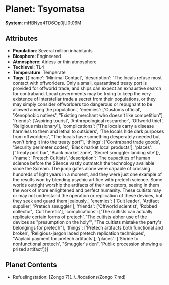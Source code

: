 # Planet: Tsyomatsa

**System**: mHBNyq4TD6Op0jU0t06M

## Attributes
- **Population**: Several million inhabitants
- **Biosphere**: Engineered
- **Atmosphere**: Airless or thin atmosphere
- **Techlevel**: TL4
- **Temperature**: Temperate
- **Tags**: [{'name': 'Minimal Contact', 'description': 'The locals refuse most contact with offworlders. Only a small, quarantined treaty port is provided for offworld trade, and ships can expect an exhaustive search for contraband. Local governments may be trying to keep the very existence of interstellar trade a secret from their populations, or they may simply consider offworlders too dangerous or repugnant to be allowed among the population.', 'enemies': ['Customs official', 'Xenophobic natives', "Existing merchant who doesn't like competition"], 'friends': ['Aspiring tourist', 'Anthropological researcher', 'Offworld thief', 'Religious missionary'], 'complications': ['The locals carry a disease harmless to them and lethal to outsiders', 'The locals hide dark purposes from offworlders', "The locals have something desperately needed but won't bring it into the treaty port"], 'things': ['Contraband trade goods', 'Security perimeter codes', 'Black market local products'], 'places': ['Treaty port bar', 'Black market zone', 'Secret smuggler landing site']}, {'name': 'Pretech Cultists', 'description': 'The capacities of human science before the Silence vastly outmatch the technology available since the Scream. The jump gates alone were capable of crossing hundreds of light years in a moment, and they were just one example of the results won by blending psychic artifice with pretech science. Some worlds outright worship the artifacts of their ancestors, seeing in them the work of more enlightened and perfect humanity. These cultists may or may not understand the operation or replication of these devices, but they seek and guard them jealously.', 'enemies': ['Cult leader', 'Artifact supplier', 'Pretech smuggler'], 'friends': ['Offworld scientist', 'Robbed collector', 'Cult heretic'], 'complications': ['The cultists can actually replicate certain forms of pretech', 'The cultists abhor use of the devices as "presumption on the holy"', "The cultists mistake the party's belongings for pretech"], 'things': ['Pretech artifacts both functional and broken', 'Religious-jargon laced pretech replication techniques', 'Waylaid payment for pretech artifacts'], 'places': ['Shrine to nonfunctional pretech', "Smuggler's den", 'Public procession showing a prized artifact']}]

## Planet Contents
- Refuelingstation: [Zongo 7](../../locations/Zongo 7.md)

